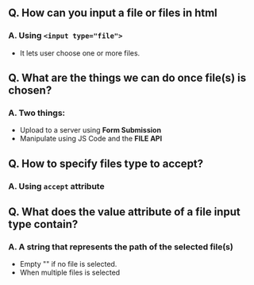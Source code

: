 ## Q. How can you input a file or files in html
### A. Using `<input type="file">`
- It lets user choose one or more files.

## Q. What are the things we can do once file(s) is chosen?
### A. Two things:
- Upload to a server using **Form Submission**
- Manipulate using JS Code and the **FILE API**

## Q. How to specify files type to accept?
### A. Using `accept` attribute

## Q. What does the value attribute of a file input type contain?
### A. A string that represents the path of the selected file(s)
- Empty "" if no file is selected.
- When multiple files is selected